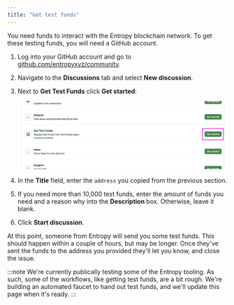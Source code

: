 ```yaml
---
title: "Get test funds"
---
```


You need funds to interact with the Entropy blockchain network. To get these testing funds, you will need a GitHub account.

1. Log into your GitHub account and go to [github.com/entropyxyz/community](https://github.com/entropyxyz/community).
1. Navigate to the **Discussions** tab and select **New discussion**.
1. Next to **Get Test Funds** click **Get started**:

    ![](./images/get-test-funds-create-test-funds-discussion.png)

1. In the **Title** field, enter the `address` you copied from the previous section.
1. If you need more than 10,000 test funds, enter the amount of funds you need and a reason why into the **Description** box. Otherwise, leave it blank.
1. Click **Start discussion**.

At this point, someone from Entropy will send you some test funds. This should happen within a couple of hours, but may be longer. Once they've sent the funds to the address you provided they'll let you know, and close the issue.

:::note
We're currently publically testing some of the Entropy tooling. As such, some of the workflows, like getting test funds, are a bit rough. We're building an automated faucet to hand out test funds, and we'll update this page when it's ready.
:::

